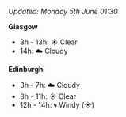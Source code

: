 *Updated: Monday 5th June 01:30*

**Glasgow**

* 3h - 13h: :sunny: Clear
* 14h: :cloud: Cloudy

**Edinburgh**

* 3h - 7h: :cloud: Cloudy
* 8h - 11h: :sunny: Clear
* 12h - 14h: :cyclone: Windy (:sunny:)
